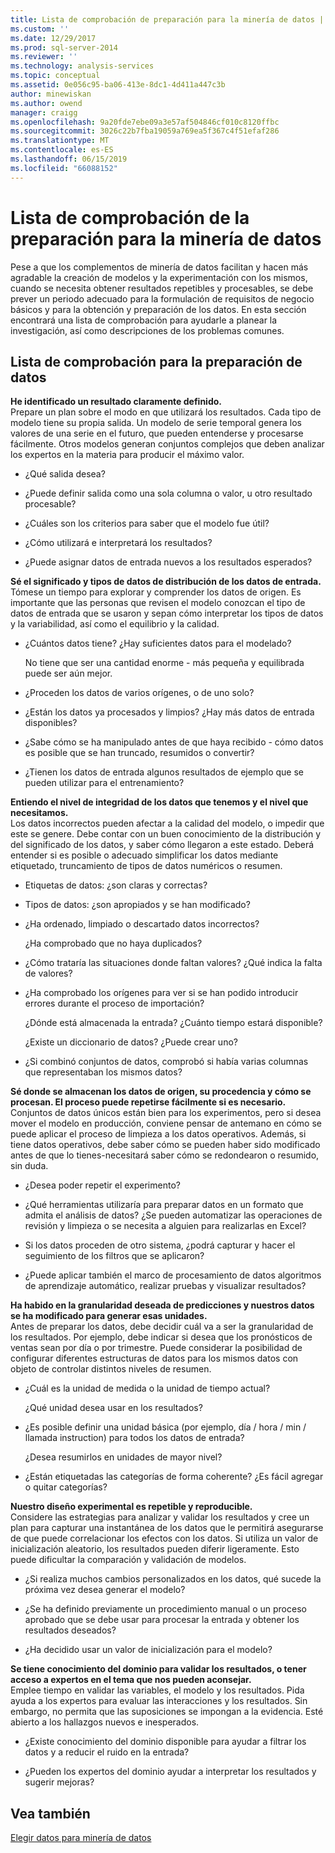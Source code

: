 ```yaml
---
title: Lista de comprobación de preparación para la minería de datos | Microsoft Docs
ms.custom: ''
ms.date: 12/29/2017
ms.prod: sql-server-2014
ms.reviewer: ''
ms.technology: analysis-services
ms.topic: conceptual
ms.assetid: 0e056c95-ba06-413e-8dc1-4d411a447c3b
author: minewiskan
ms.author: owend
manager: craigg
ms.openlocfilehash: 9a20fde7ebe09a3e57af504846cf010c8120ffbc
ms.sourcegitcommit: 3026c22b7fba19059a769ea5f367c4f51efaf286
ms.translationtype: MT
ms.contentlocale: es-ES
ms.lasthandoff: 06/15/2019
ms.locfileid: "66088152"
---
```

# <a name="checklist-of-preparation-for-data-mining"></a>Lista de comprobación de la preparación para la minería de datos
  Pese a que los complementos de minería de datos facilitan y hacen más agradable la creación de modelos y la experimentación con los mismos, cuando se necesita obtener resultados repetibles y procesables, se debe prever un periodo adecuado para la formulación de requisitos de negocio básicos y para la obtención y preparación de los datos. En esta sección encontrará una lista de comprobación para ayudarle a planear la investigación, así como descripciones de los problemas comunes.  
  
## <a name="checklist-of-data-preparation"></a>Lista de comprobación para la preparación de datos  
 **He identificado un resultado claramente definido.**  
 Prepare un plan sobre el modo en que utilizará los resultados. Cada tipo de modelo tiene su propia salida. Un modelo de serie temporal genera los valores de una serie en el futuro, que pueden entenderse y procesarse fácilmente. Otros modelos generan conjuntos complejos que deben analizar los expertos en la materia para producir el máximo valor.  
  
-   ¿Qué salida desea?  
  
-   ¿Puede definir salida como una sola columna o valor, u otro resultado procesable?  
  
-   ¿Cuáles son los criterios para saber que el modelo fue útil?  
  
-   ¿Cómo utilizará e interpretará los resultados?  
  
-   ¿Puede asignar datos de entrada nuevos a los resultados esperados?  
  
 **Sé el significado y tipos de datos de distribución de los datos de entrada.**  
 Tómese un tiempo para explorar y comprender los datos de origen. Es importante que las personas que revisen el modelo conozcan el tipo de datos de entrada que se usaron y sepan cómo interpretar los tipos de datos y la variabilidad, así como el equilibrio y la calidad.  
  
-   ¿Cuántos datos tiene? ¿Hay suficientes datos para el modelado?  
  
     No tiene que ser una cantidad enorme - más pequeña y equilibrada puede ser aún mejor.  
  
-   ¿Proceden los datos de varios orígenes, o de uno solo?  
  
-   ¿Están los datos ya procesados y limpios? ¿Hay más datos de entrada disponibles?  
  
-   ¿Sabe cómo se ha manipulado antes de que haya recibido - cómo datos es posible que se han truncado, resumidos o convertir?  
  
-   ¿Tienen los datos de entrada algunos resultados de ejemplo que se pueden utilizar para el entrenamiento?  
  
 **Entiendo el nivel de integridad de los datos que tenemos y el nivel que necesitamos.**  
 Los datos incorrectos pueden afectar a la calidad del modelo, o impedir que este se genere. Debe contar con un buen conocimiento de la distribución y del significado de los datos, y saber cómo llegaron a este estado. Deberá entender si es posible o adecuado simplificar los datos mediante etiquetado, truncamiento de tipos de datos numéricos o resumen.  
  
-   Etiquetas de datos: ¿son claras y correctas?  
  
-   Tipos de datos: ¿son apropiados y se han modificado?  
  
-   ¿Ha ordenado, limpiado o descartado datos incorrectos?  
  
     ¿Ha comprobado que no haya duplicados?  
  
-   ¿Cómo trataría las situaciones donde faltan valores? ¿Qué indica la falta de valores?  
  
-   ¿Ha comprobado los orígenes para ver si se han podido introducir errores durante el proceso de importación?  
  
     ¿Dónde está almacenada la entrada? ¿Cuánto tiempo estará disponible?  
  
     ¿Existe un diccionario de datos? ¿Puede crear uno?  
  
-   ¿Si combinó conjuntos de datos, comprobó si había varias columnas que representaban los mismos datos?  
  
 **Sé donde se almacenan los datos de origen, su procedencia y cómo se procesan. El proceso puede repetirse fácilmente si es necesario.**  
 Conjuntos de datos únicos están bien para los experimentos, pero si desea mover el modelo en producción, conviene pensar de antemano en cómo se puede aplicar el proceso de limpieza a los datos operativos. Además, si tiene datos operativos, debe saber cómo se pueden haber sido modificado antes de que lo tienes-necesitará saber cómo se redondearon o resumido, sin duda.  
  
-   ¿Desea poder repetir el experimento?  
  
-   ¿Qué herramientas utilizaría para preparar datos en un formato que admita el análisis de datos? ¿Se pueden automatizar las operaciones de revisión y limpieza o se necesita a alguien para realizarlas en Excel?  
  
-   Si los datos proceden de otro sistema, ¿podrá capturar y hacer el seguimiento de los filtros que se aplicaron?  
  
-   ¿Puede aplicar también el marco de procesamiento de datos algoritmos de aprendizaje automático, realizar pruebas y visualizar resultados?  
  
 **Ha habido en la granularidad deseada de predicciones y nuestros datos se ha modificado para generar esas unidades.**  
 Antes de preparar los datos, debe decidir cuál va a ser la granularidad de los resultados. Por ejemplo, debe indicar si desea que los pronósticos de ventas sean por día o por trimestre. Puede considerar la posibilidad de configurar diferentes estructuras de datos para los mismos datos con objeto de controlar distintos niveles de resumen.  
  
-   ¿Cuál es la unidad de medida o la unidad de tiempo actual?  
  
     ¿Qué unidad desea usar en los resultados?  
  
-   ¿Es posible definir una unidad básica (por ejemplo, día / hora / min / llamada instruction) para todos los datos de entrada?  
  
     ¿Desea resumirlos en unidades de mayor nivel?  
  
-   ¿Están etiquetadas las categorías de forma coherente? ¿Es fácil agregar o quitar categorías?  
  
 **Nuestro diseño experimental es repetible y reproducible.**  
 Considere las estrategias para analizar y validar los resultados y cree un plan para capturar una instantánea de los datos que le permitirá asegurarse de que puede correlacionar los efectos con los datos. Si utiliza un valor de inicialización aleatorio, los resultados pueden diferir ligeramente. Esto puede dificultar la comparación y validación de modelos.  
  
-   ¿Si realiza muchos cambios personalizados en los datos, qué sucede la próxima vez desea generar el modelo?  
  
-   ¿Se ha definido previamente un procedimiento manual o un proceso aprobado que se debe usar para procesar la entrada y obtener los resultados deseados?  
  
-   ¿Ha decidido usar un valor de inicialización para el modelo?  
  
 **Se tiene conocimiento del dominio para validar los resultados, o tener acceso a expertos en el tema que nos pueden aconsejar.**  
 Emplee tiempo en validar las variables, el modelo y los resultados. Pida ayuda a los expertos para evaluar las interacciones y los resultados. Sin embargo, no permita que las suposiciones se impongan a la evidencia. Esté abierto a los hallazgos nuevos e inesperados.  
  
-   ¿Existe conocimiento del dominio disponible para ayudar a filtrar los datos y a reducir el ruido en la entrada?  
  
-   ¿Pueden los expertos del dominio ayudar a interpretar los resultados y sugerir mejoras?  
  
## <a name="see-also"></a>Vea también  
 [Elegir datos para minería de datos](choosing-data-for-data-mining.md)  
  
  
